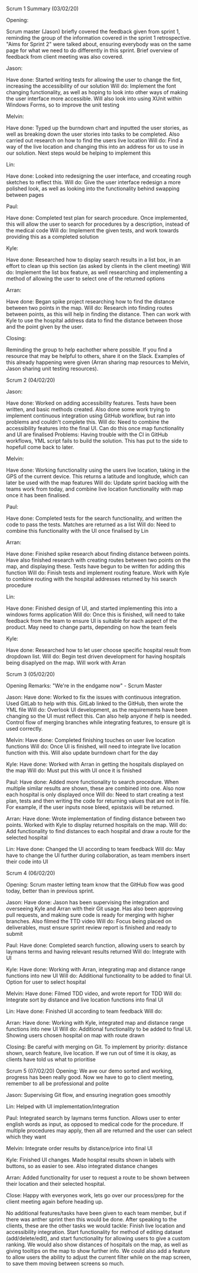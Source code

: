 Scrum 1 Summary (03/02/20)

Opening:

  Scrum master (Jason) briefly covered the feedback given from sprint 1, reminding the group of the information covered in the sprint 1 retrospective. "Aims for Sprint 2" were talked about, ensuring everybody was on the same page for what we need to do differently in this sprint. 
  Brief overview of feedback from client meeting was also covered. 

Jason:

  Have done:
    Started writing tests for allowing the user to change the fint, increasing the accessibility of our solution
  Will do:
    Implement the font changing functionality, as well as hoping to look into other ways of making the user interface more accessible. Will also look into using XUnit within Windows Forms, so to improve the unit testing
   
Melvin:

  Have done:
    Typed up the burndown chart and inputted the user stories, as well as breaking down the user stories into tasks to be completed. Also carried out research on how to find the users live location
  Will do:
    Find a way of the live location and changing this into an address for us to use in our solution. Next steps would be helping to implement this
  
Lin:

  Have done:
    Looked into redesigning the user interface, and crceating rough sketches to reflect this.
  Will do:
    Give the user interface redesign a more polished look, as well as looking into the functionality behind swapping between pages
  
Paul:

  Have done:
    Completed test plan for search procedure. Once implemented, this will allow the user to search for procedures by a description, instead of the medical code
  Will do:
    Implement the given tests, and work towards providing this as a completed solution
  
Kyle:

  Have done:
    Researched how to display search results in a list box, in an effort to clean up this section (as asked by clients in the client meeting)
  Will do:
  Implement the list box feature, as well researching and implementing a method of allowing the user to select one of the returned  options
  
Arran:

  Have done:
    Began spike project researching how to find the distance between two points in the map. 
  Will do:
    Research into finding routes between points, as this will help in finding the distance. Then can work with Kyle to use the hospital address data to find the distance between those and the point given by the user. 
  
Closing:

  Reminding the group to help eachother where possible. If you find a resource that may be helpful to others, share it on the Slack. Examples of this already happening were given (Arran sharing map resources to Melvin, Jason sharing unit testing resources). 
  
  
Scrum 2 (04/02/20)

Jason:

  Have done:
    Worked on adding accessibility features. Tests have been written, and basic methods created. Also done some work trying to implement continuous integration using GitHub workflow, but ran into problems and couldn't complete this. 
  Will do:
    Need to combine the accessibility features into the final UI. Can do this once map functionality and UI are finalised
  Problems:
    Having trouble with the CI in GitHub workflows, YML script fails to build the solution. This has put to the side to hopefull come back to later. 
    
Melvin:

  Have done:
    Working functionality using the users live location, taking in the GPS of the current device. This returns a latitude and longitude, which can later be used with the map features
  Will do:
    Update sprint backlog with the teams work from today, and combine live location functionality with map once it has been finalised. 

Paul:

  Have done:
    Completed tests for the search functionality, and written the code to pass the tests. Matches are returned as a list
  Will do:
    Need to combine this functionality with the UI once finalised by Lin
    
Arran:

  Have done:
    Finished spike research about finding distance between points. Have also finished research with creating routes between two points on the map, and displaying these. Tests have begun to be written for adding this function
  Will do:
    Finish tests and implement routing feature. Work with Kyle to combine routing with the hospital addresses returned by his search procedure
    
Lin:

Have done:
  Finished design of UI, and started implementing this into a windows forms application
Will do:
  Once this is finished, will need to take feedback from the team to ensure UI is suitable for each aspect of the product. May need to change parts, depending on how the team feels
  
Kyle:

  Have done:
    Researched how to let user choose specific hospital result from dropdown list. 
  Will do:
    Begin test driven development for having hospitals being disaplyed on the map. Will work with Arran

Scrum 3 (05/02/20)

Opening Remarks:
  "We're in the endgame now" - Scrum Master
  
Jason:
  Have done:
    Worked to fix the issues with continuous integration. Used GitLab to help with this. GitLab linked to the GitHub, then wrote the YML file
  Will do:
    Overlook UI development, as the requirements have been changing so the UI must reflect this. Can also help anyone if help is needed. Control flow of merging branches while integrating features, to ensure git is used correctly.
    
Melvin:
  Have done:
    Completed finishing touches on user live location functions
  Will do:
    Once UI is finished, will need to integrate live location function with this. Will also update burndown chart for the day
    
Kyle:
  Have done:
    Worked with Arran in getting the hospitals displayed on the map
  Will do:
    Must put this with UI once it is finished
    
Paul:
  Have done:
    Added more functionality to search procedure. When multiple similar results are shown, these are combined into one. Also now each hospital is only displayed once
  Will do:
    Need to start creating a test plan, tests and then writing the code for returning values that are not in file. For example, if the user inputs nose bleed, epistaxis will be returned. 
    
Arran:
  Have done:
    Wrote implementation of finding distance between two points. Worked with Kyle to display returned hospitals on the map. 
  Will do:
    Add functionality to find distances to each hospital and draw a route for the selected hospital
    
Lin:
  Have done:
    Changed the UI according to team feedback
  Will do:
    May have to change the UI further during collaboration, as team members insert their code into UI
  
Scrum 4 (06/02/20)

Opening:
  Scrum master letting team know that the GitHub flow was good today, better than in previous sprint.

Jason:
  Have done:
    Jason has been supervising the integration and overseeing Kyle and Arran with their Git usage. Has also been approving pull requests, and making sure code  is ready for merging with higher branches. Also filmed the TTD video
  Will do:
    Focus being placed on deliverables, must ensure sprint review report is finished and ready to submit
    
Paul:
  Have done:
    Completed search function, allowing users to search by laymans terms and having relevant results returned
  Will do:
    Integrate with UI
    
Kyle:
  Have done:
    Working with Arran, integrating map and distance range functions into new UI
  Will do:
    Additional functionality to be added to final UI. Option for user to select hospital
    
Melvin:
  Have done:
    Filmed TDD video, and wrote report for TDD
  Will do:
    Integrate sort by distance and live location functions into final UI
    
Lin:
  Have done:
    Finished UI according to team feedback
  Will do:
  
Arran:
  Have done:
    Working with Kyle, integrated map and distance range functions into new UI
  Will do:
    Additional functionality to be added to final UI. Showing users chosen hospital on map with route drawn
    
Closing:
  Be careful with merging on Git. To implement by priority: distance shown, search feature, live location. If we run out of time it is okay, as clients have told us what to prioritise
  
  
Scrum 5 (07/02/20)
Opening:
  We ave our demo sorted and working, progress has been really good. Now we have to go to client meeting, remember to all be professional and polite

Jason:
  Supervising Git flow, and ensuring inegration goes smoothly

Lin:
  Helped with UI implementation/integration

Paul:
  Integrated search by laymans terms function. Allows user to enter english words as input, as opposed to medical code for the procedure. If multiple procedures may apply, then all are returned and the user can select which they want

Melvin:
  Integrate order results by distance/price into final UI

Kyle:
  Finished UI changes. Made hospital results shown in labels with buttons, so as easier to see. Also integrated distance changes

Arran:
  Added functionality for user to request a route to be shown between their location and their selected hospital.

Close:
  Happy with everyones work, lets go over our process/prep for the client meeting again before heading up. 
  
No additional features/tasks have been given to each team member, but if there was anther sprint then this would be done. After speaking to the clients, these are the other tasks we would tackle:
  Finish live location and accessibility integration. Start functionality for method of editing dataset (add/delete/edit), and start functionality for allowing users to give a custom ranking. We would also show distances of hospitals on the map, as well as giving tooltips on the map to show further info. We could also add a feature to allow users the ability to adjust the current filter while on the map screen, to save them moving between screens so much.
